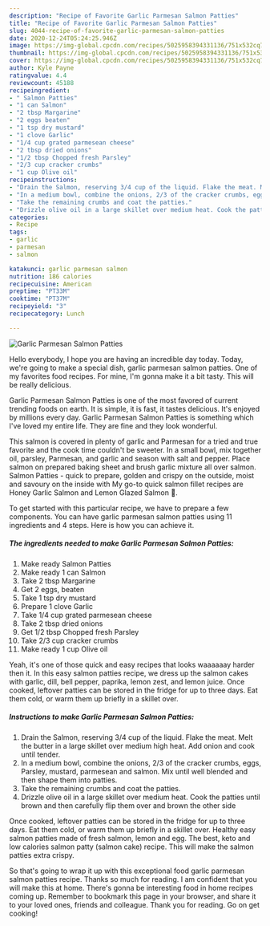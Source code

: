 ```yaml
---
description: "Recipe of Favorite Garlic Parmesan Salmon Patties"
title: "Recipe of Favorite Garlic Parmesan Salmon Patties"
slug: 4044-recipe-of-favorite-garlic-parmesan-salmon-patties
date: 2020-12-24T05:24:25.946Z
image: https://img-global.cpcdn.com/recipes/5025958394331136/751x532cq70/garlic-parmesan-salmon-patties-recipe-main-photo.jpg
thumbnail: https://img-global.cpcdn.com/recipes/5025958394331136/751x532cq70/garlic-parmesan-salmon-patties-recipe-main-photo.jpg
cover: https://img-global.cpcdn.com/recipes/5025958394331136/751x532cq70/garlic-parmesan-salmon-patties-recipe-main-photo.jpg
author: Kyle Payne
ratingvalue: 4.4
reviewcount: 45188
recipeingredient:
- " Salmon Patties"
- "1 can Salmon"
- "2 tbsp Margarine"
- "2 eggs beaten"
- "1 tsp dry mustard"
- "1 clove Garlic"
- "1/4 cup grated parmesean cheese"
- "2 tbsp dried onions"
- "1/2 tbsp Chopped fresh Parsley"
- "2/3 cup cracker crumbs"
- "1 cup Olive oil"
recipeinstructions:
- "Drain the Salmon, reserving 3/4 cup of the liquid. Flake the meat. Melt the butter in a large skillet over medium high heat. Add onion and cook until tender."
- "In a medium bowl, combine the onions, 2/3 of the cracker crumbs, eggs, Parsley, mustard, parmesean and salmon. Mix until well blended and then shape them into patties."
- "Take the remaining crumbs and coat the patties."
- "Drizzle olive oil in a large skillet over medium heat. Cook the patties until brown and then carefully flip them over and brown the other side"
categories:
- Recipe
tags:
- garlic
- parmesan
- salmon

katakunci: garlic parmesan salmon 
nutrition: 186 calories
recipecuisine: American
preptime: "PT33M"
cooktime: "PT37M"
recipeyield: "3"
recipecategory: Lunch

---
```



![Garlic Parmesan Salmon Patties](https://img-global.cpcdn.com/recipes/5025958394331136/751x532cq70/garlic-parmesan-salmon-patties-recipe-main-photo.jpg)

Hello everybody, I hope you are having an incredible day today. Today, we're going to make a special dish, garlic parmesan salmon patties. One of my favorites food recipes. For mine, I'm gonna make it a bit tasty. This will be really delicious.

Garlic Parmesan Salmon Patties is one of the most favored of current trending foods on earth. It is simple, it is fast, it tastes delicious. It's enjoyed by millions every day. Garlic Parmesan Salmon Patties is something which I've loved my entire life. They are fine and they look wonderful.

This salmon is covered in plenty of garlic and Parmesan for a tried and true favorite and the cook time couldn&#39;t be sweeter. In a small bowl, mix together oil, parsley, Parmesan, and garlic and season with salt and pepper. Place salmon on prepared baking sheet and brush garlic mixture all over salmon. Salmon Patties - quick to prepare, golden and crispy on the outside, moist and savoury on the inside with My go-to quick salmon fillet recipes are Honey Garlic Salmon and Lemon Glazed Salmon 🙂.


To get started with this particular recipe, we have to prepare a few components. You can have garlic parmesan salmon patties using 11 ingredients and 4 steps. Here is how you can achieve it.

<!--inarticleads1-->

##### The ingredients needed to make Garlic Parmesan Salmon Patties:

1. Make ready  Salmon Patties
1. Make ready 1 can Salmon
1. Take 2 tbsp Margarine
1. Get 2 eggs, beaten
1. Take 1 tsp dry mustard
1. Prepare 1 clove Garlic
1. Take 1/4 cup grated parmesean cheese
1. Take 2 tbsp dried onions
1. Get 1/2 tbsp Chopped fresh Parsley
1. Take 2/3 cup cracker crumbs
1. Make ready 1 cup Olive oil


Yeah, it&#39;s one of those quick and easy recipes that looks waaaaaay harder then it. In this easy salmon patties recipe, we dress up the salmon cakes with garlic, dill, bell pepper, paprika, lemon zest, and lemon juice. Once cooked, leftover patties can be stored in the fridge for up to three days. Eat them cold, or warm them up briefly in a skillet over. 

<!--inarticleads2-->

##### Instructions to make Garlic Parmesan Salmon Patties:

1. Drain the Salmon, reserving 3/4 cup of the liquid. Flake the meat. Melt the butter in a large skillet over medium high heat. Add onion and cook until tender.
1. In a medium bowl, combine the onions, 2/3 of the cracker crumbs, eggs, Parsley, mustard, parmesean and salmon. Mix until well blended and then shape them into patties.
1. Take the remaining crumbs and coat the patties.
1. Drizzle olive oil in a large skillet over medium heat. Cook the patties until brown and then carefully flip them over and brown the other side


Once cooked, leftover patties can be stored in the fridge for up to three days. Eat them cold, or warm them up briefly in a skillet over. Healthy easy salmon patties made of fresh salmon, lemon and egg. The best, keto and low calories salmon patty (salmon cake) recipe. This will make the salmon patties extra crispy. 

So that's going to wrap it up with this exceptional food garlic parmesan salmon patties recipe. Thanks so much for reading. I am confident that you will make this at home. There's gonna be interesting food in home recipes coming up. Remember to bookmark this page in your browser, and share it to your loved ones, friends and colleague. Thank you for reading. Go on get cooking!
